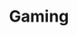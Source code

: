 ---
title: "Gaming"
description: "Mấy thứ linh tinh về game mà mình chơi"
image: cover-gaming.webp
style:
    background: "#58A248"
    color: "#fff"
---